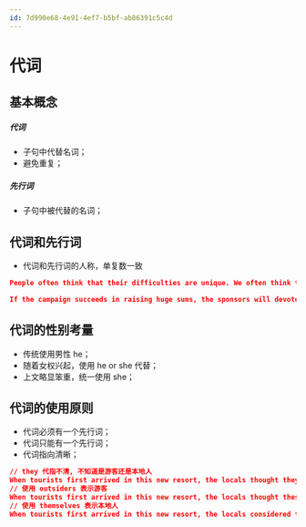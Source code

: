 ```yaml
---
id: 7d990e68-4e91-4ef7-b5bf-ab86391c5c4d
---
```


# 代词

## 基本概念

##### 代词

- 子句中代替名词；
- 避免重复；

##### 先行词

- 子句中被代替的名词；

## 代词和先行词

- 代词和先行词的人称，单复数一致

```json
People often think that their difficulties are unique. We often think that our difficulties are unique.
```

```json
If the campaign succeeds in raising huge sums, the sponsors will devote them all to disaster relief.
```

## 代词的性别考量

- 传统使用男性 he；
- 随着女权兴起，使用 he or she 代替；
- 上文略显笨重，统一使用 she；

## 代词的使用原则

- 代词必须有一个先行词；
- 代词只能有一个先行词；
- 代词指向清晰；

```json
// they 代指不清, 不知道是游客还是本地人
When tourists first arrived in this new resort, the locals thought they were very lucky people.
// 使用 outsiders 表示游客
When tourists first arrived in this new resort, the locals thought these outsiders were very lucky people.
// 使用 themselves 表示本地人
When tourists first arrived in this new resort, the locals considered themselves very lucky people.
```
